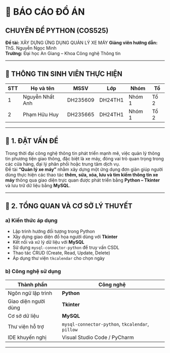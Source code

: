 # 🚗 BÁO CÁO ĐỒ ÁN  
## CHUYÊN ĐỀ PYTHON (COS525)

**Đề tài:** XÂY DỰNG ỨNG DỤNG QUẢN LÝ XE MÁY
**Giảng viên hướng dẫn:** ThS. Nguyễn Ngọc Minh  
**Trường:** Đại học An Giang – Khoa Công nghệ Thông tin  

---

## 👥 THÔNG TIN SINH VIÊN THỰC HIỆN

| STT | Họ và tên | MSSV | Lớp | Nhóm | Tổ |
|-----|------------|------|------|------|----|
| 1 | Nguyễn Nhất Anh | DH235609 | DH24TH1 | Nhóm 1 | Tổ 2 |
| 2 | Phạm Hữu Huy | DH235665 | DH24TH1 | Nhóm 1 | Tổ 2 |

---

## 🧩 1. ĐẶT VẤN ĐỀ

Trong thời đại công nghệ thông tin phát triển mạnh mẽ, việc quản lý thông tin phương tiện giao thông, đặc biệt là xe máy, đóng vai trò quan trọng trong các cửa hàng, đại lý phân phối hoặc trung tâm dịch vụ.  
Đề tài **“Quản lý xe máy”** nhằm xây dựng một ứng dụng đơn giản giúp người dùng thực hiện các thao tác **thêm, sửa, xóa, lưu và tìm kiếm thông tin xe máy** thông qua giao diện trực quan được phát triển bằng **Python – Tkinter** và lưu trữ dữ liệu bằng **MySQL**.

---

## 🧠 2. TỔNG QUAN VÀ CƠ SỞ LÝ THUYẾT

### a) Kiến thức áp dụng
- Lập trình hướng đối tượng trong Python  
- Xây dựng giao diện đồ họa người dùng với **Tkinter**  
- Kết nối và xử lý dữ liệu với **MySQL**  
- Sử dụng `mysql-connector-python` để truy vấn CSDL  
- Thao tác CRUD (Create, Read, Update, Delete)  
- Áp dụng thư viện `tkcalendar` cho chọn ngày  

### b) Công nghệ sử dụng

| Thành phần | Công nghệ |
|-------------|------------|
| Ngôn ngữ lập trình | **Python** |
| Giao diện người dùng | **Tkinter** |
| Cơ sở dữ liệu | **MySQL** |
| Thư viện hỗ trợ | `mysql-connector-python`, `tkcalendar`, `pillow` |
| IDE khuyến nghị | Visual Studio Code / PyCharm |

---

